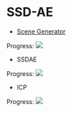 # SSD-AE

* [Scene Generator]()

Progress: ![](http://progressed.io/bar/0)

* SSDAE

Progress: ![](http://progressed.io/bar/0)

* ICP

Progress: ![](http://progressed.io/bar/0)